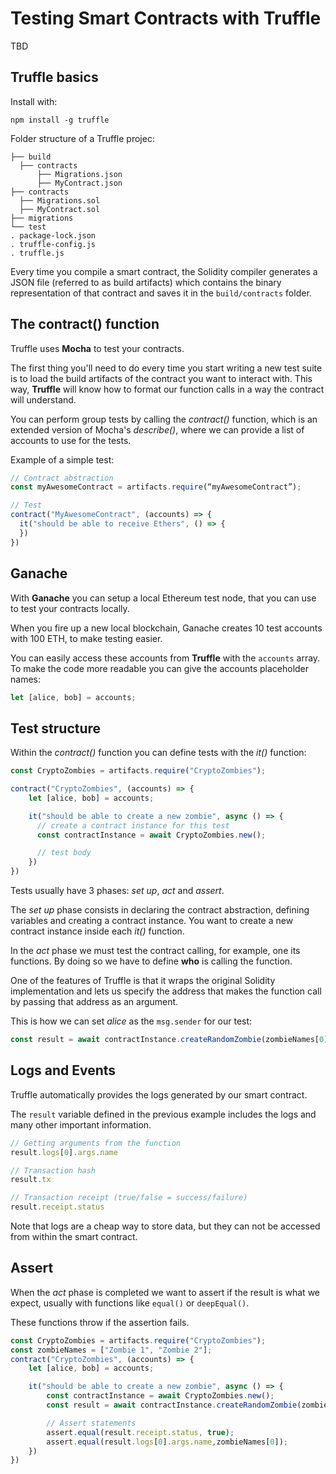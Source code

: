 ﻿#  Testing Smart Contracts with Truffle

TBD


## Truffle basics

Install with:

```
npm install -g truffle
```

Folder structure of a Truffle projec:

```
├── build
  ├── contracts
      ├── Migrations.json
      ├── MyContract.json
├── contracts
  ├── Migrations.sol
  ├── MyContract.sol
├── migrations
└── test
. package-lock.json
. truffle-config.js
. truffle.js
```

Every time you compile a smart contract, the Solidity compiler generates a JSON file (referred to as build artifacts) which contains the binary representation of that contract and saves it in the `build/contracts` folder.


## The contract() function

Truffle uses **Mocha** to test your contracts.

The first thing you'll need to do every time you start writing a new test suite is to load the build artifacts of the contract you want to interact with. This way, **Truffle** will know how to format our function calls in a way the contract will understand.

You can perform group tests by calling the *contract()* function, which is an extended version of Mocha's *describe()*, where we can provide a list of accounts to use for the tests.

Example of a simple test:

``` javascript
// Contract abstraction
const myAwesomeContract = artifacts.require(“myAwesomeContract”);

// Test
contract("MyAwesomeContract", (accounts) => {
  it("should be able to receive Ethers", () => {
  })
})
```


## Ganache

With **Ganache** you can setup a local Ethereum test node, that you can use to test your contracts locally.

When you fire up a new local blockchain, Ganache creates 10 test accounts with 100 ETH, to make testing easier.

You can easily access these accounts from **Truffle** with the `accounts` array. To make the code more readable you can give the accounts placeholder names:

``` javascript
let [alice, bob] = accounts;
```


## Test structure

Within the *contract()* function you can define tests with the *it()* function:

``` javascript
const CryptoZombies = artifacts.require("CryptoZombies");

contract("CryptoZombies", (accounts) => {
    let [alice, bob] = accounts;

    it("should be able to create a new zombie", async () => {
      // create a contract instance for this test
      const contractInstance = await CryptoZombies.new();

      // test body
    })
})
```

Tests usually have 3 phases: *set up*, *act* and *assert*.

The *set up* phase consists in declaring the contract abstraction, defining variables and creating a contract instance. You want to create a new contract instance inside each *it()* function.

In the *act* phase we must test the contract calling, for example, one its functions. By doing so we have to define **who** is calling the function.

One of the features of Truffle is that it wraps the original Solidity implementation and lets us specify the address that makes the function call by passing that address as an argument.

This is how we can set *alice* as the `msg.sender` for our test:

``` javascript
const result = await contractInstance.createRandomZombie(zombieNames[0], {from: alice});
```


## Logs and Events

Truffle automatically provides the logs generated by our smart contract.

The `result` variable defined in the previous example includes the logs and many other important information.

``` javascript
// Getting arguments from the function
result.logs[0].args.name

// Transaction hash
result.tx

// Transaction receipt (true/false = success/failure)
result.receipt.status
```

Note that logs are a cheap way to store data, but they can not be accessed from within the smart contract.


## Assert

When the *act* phase is completed we want to assert if the result is what we expect, usually with functions like `equal()` or `deepEqual()`.

These functions throw if the assertion fails.

``` javascript
const CryptoZombies = artifacts.require("CryptoZombies");
const zombieNames = ["Zombie 1", "Zombie 2"];
contract("CryptoZombies", (accounts) => {
    let [alice, bob] = accounts;

    it("should be able to create a new zombie", async () => {
        const contractInstance = await CryptoZombies.new();
        const result = await contractInstance.createRandomZombie(zombieNames[0], {from: alice});

        // Assert statements
        assert.equal(result.receipt.status, true);
        assert.equal(result.logs[0].args.name,zombieNames[0]);
    })
})

```